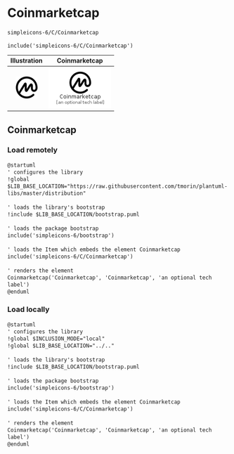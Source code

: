 # Coinmarketcap


```text
simpleicons-6/C/Coinmarketcap
```

```text
include('simpleicons-6/C/Coinmarketcap')
```



| Illustration | Coinmarketcap |
| :---: | :---: |
| ![illustration for Illustration](../../simpleicons-6/C/Coinmarketcap.png) | ![illustration for Coinmarketcap](../../simpleicons-6/C/Coinmarketcap.Local.png) |




## Coinmarketcap

### Load remotely
```plantuml
@startuml
' configures the library
!global $LIB_BASE_LOCATION="https://raw.githubusercontent.com/tmorin/plantuml-libs/master/distribution"

' loads the library's bootstrap
!include $LIB_BASE_LOCATION/bootstrap.puml

' loads the package bootstrap
include('simpleicons-6/bootstrap')

' loads the Item which embeds the element Coinmarketcap
include('simpleicons-6/C/Coinmarketcap')

' renders the element
Coinmarketcap('Coinmarketcap', 'Coinmarketcap', 'an optional tech label')
@enduml
```

### Load locally
```plantuml
@startuml
' configures the library
!global $INCLUSION_MODE="local"
!global $LIB_BASE_LOCATION="../.."

' loads the library's bootstrap
!include $LIB_BASE_LOCATION/bootstrap.puml

' loads the package bootstrap
include('simpleicons-6/bootstrap')

' loads the Item which embeds the element Coinmarketcap
include('simpleicons-6/C/Coinmarketcap')

' renders the element
Coinmarketcap('Coinmarketcap', 'Coinmarketcap', 'an optional tech label')
@enduml
```

